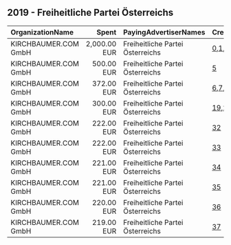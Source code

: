 ## 2019 - Freiheitliche Partei Österreichs 
|OrganizationName|Spent|PayingAdvertiserNames|CreativeUrls|Impressions|Genders|AgeBrackets|CountryCodes|BillingAddresses|CandidateBallotInformation|
|:---|---:|:---|:---|---:|:---|:---|:---|:---|:---|
|KIRCHBAUMER.COM GmbH|2,000.00 EUR|Freiheitliche Partei Österreichs|[0](https://www.snap.com/political-ads/asset/e51c6588c21549e3bf32d7d9081b8c95fd4dd18a4b6782eb69e60f1455738c7e?mediaType=mp4),[1](https://www.snap.com/political-ads/asset/bcd1e99a76eef52d4c9003fa5618912ee3696a912ff6f0dff47c74a93e45a90f?mediaType=mp4),[2](https://www.snap.com/political-ads/asset/ed1e61535ead139a6e8ec6a00862850b6e2762711149559d0e79e6a3ef06d6cc?mediaType=mp4),[3](https://www.snap.com/political-ads/asset/17830be01c8ffd4dacb9274fef24305a297f1f6a98081fa5d7c67b88ad094d68?mediaType=mp4),[4](https://www.snap.com/political-ads/asset/08b504ae633d8dbbb78f9fb71a332c10123cd7e46af00370ae92a6a6b1a539c3?mediaType=mp4)|4,980,733||17+|austria|"Auerspergstraße 17/9,Wien,1080,AT"|Norbert Hofer|
|KIRCHBAUMER.COM GmbH|500.00 EUR|Freiheitliche Partei Österreichs|[5](https://www.snap.com/political-ads/asset/148f81378d6288002d6234805ee2f180148690829d5c89afba702b02468d22f1?mediaType=png)|748,275||17+|austria|"Auerspergstraße 17/9,Wien,1080,AT"|Norbert Hofer|
|KIRCHBAUMER.COM GmbH|372.00 EUR|Freiheitliche Partei Österreichs|[6](https://www.snap.com/political-ads/asset/3988b53dc6ac73fb84b816badbb22b7be6472b505666a2991c84029efc9d86bb?mediaType=mp4),[7](https://www.snap.com/political-ads/asset/f70e8e2ed3eb8c3fd3d3c88662f227c5e1e5c3b2256a8fa2b5e8053d659380a6?mediaType=mp4),[8](https://www.snap.com/political-ads/asset/569afa762f153a1eaf35b780dd59e5babbfd0b0ebd670b9e759cfc53602c74de?mediaType=mp4),[9](https://www.snap.com/political-ads/asset/3f2292d19df9d4e9e5fd63585edfab8fb1f547b31a57782dd6ffe1c074a4fa42?mediaType=mp4),[10](https://www.snap.com/political-ads/asset/512a809b954555ef0015255a90862d66494ea89c7f42b246d3c44597ea6e3221?mediaType=mp4),[11](https://www.snap.com/political-ads/asset/e74c3732b5c2ae775584971f4d3ba03c3657161187b0cbacc6f39500c6edce02?mediaType=mp4),[12](https://www.snap.com/political-ads/asset/63e33403a2b55150bab9e4cfbe9f520fc5efed0db9bcefa5351b175fcc159abf?mediaType=mp4),[13](https://www.snap.com/political-ads/asset/95771d83a57dcc890b7762bf453061c438aaea53fc41ed346e9357e8088233bf?mediaType=mp4),[14](https://www.snap.com/political-ads/asset/dc09fe3a9a4fd263dbaec16926b79b717373ed4b5e60e861d8d05b5a6027b004?mediaType=mp4),[15](https://www.snap.com/political-ads/asset/0d1275aeee0fb7eb9ed9bb280916148803447639c7112fca094b17d79032355c?mediaType=mp4),[16](https://www.snap.com/political-ads/asset/412c3ce6114e656b87b9c010342ab5f5efe53aaf2e1a2aa23d2eb964d70e9ce7?mediaType=mp4),[17](https://www.snap.com/political-ads/asset/ed4eb274556fb1de05be78007b63542ca71962b0993c1dd381abdc11b22a9423?mediaType=mp4),[18](https://www.snap.com/political-ads/asset/300cfa70780b59a2299391289de4d19ca7d360bba6620cca7c1a3b6a93736ec0?mediaType=mp4)|516,945|||austria|"Auerspergstraße 17/9,Wien,1080,AT"||
|KIRCHBAUMER.COM GmbH|300.00 EUR|Freiheitliche Partei Österreichs|[19](https://www.snap.com/political-ads/asset/d17bdd472e5ec8b4d3ed0b3737d63c50cf2a4de3841c3910e84578529c840073?mediaType=mp4),[20](https://www.snap.com/political-ads/asset/3ff2ee4422bbd4427c9f6bf579f3a165b5ef3284331215f7eff57d28a41065dc?mediaType=mp4),[21](https://www.snap.com/political-ads/asset/4976a9b0c24b5ca91d840c6b8e95cf7ff25bc37dee0e14312fc3f2ad34bb9cc2?mediaType=mp4),[22](https://www.snap.com/political-ads/asset/66ba8695a10824b9d38cf6dd11faee52a81fc4d64ab9b264b4866bea35cd7b98?mediaType=mp4),[23](https://www.snap.com/political-ads/asset/3dd48f643a56f491a9f704d3350ae09ad106ecda4e731dd05b3a8883370d2672?mediaType=mp4),[24](https://www.snap.com/political-ads/asset/eb06147229a8cf07526209bdcec112d10fa333b88f1acbf144f684e96d68aa73?mediaType=mp4),[25](https://www.snap.com/political-ads/asset/4b7ba7b0a11447419c3ee6f1fed22544e0ae84313d3d2d24aed82c2da0d39f7f?mediaType=mp4),[26](https://www.snap.com/political-ads/asset/e5d286b400cdafeccb33ea70f23b8849301106271f15685f5ca72cbef743419c?mediaType=mp4),[27](https://www.snap.com/political-ads/asset/288d8a614c0cebe90061b53b7a5efe9c2f87e704e6266853e92d4789ceff78a0?mediaType=mp4),[28](https://www.snap.com/political-ads/asset/fc16872c13759d70410731e0064f860023e383dea289d6e63ea46383176cccc8?mediaType=mp4),[29](https://www.snap.com/political-ads/asset/148a2e0ee85074e51f7aebc1ca98d109d067cf1e01a3b233a1a56d5d8ca7fd2d?mediaType=mp4),[30](https://www.snap.com/political-ads/asset/0cdc6ac37f1a4a0219ca7f4423b5a901e8015330ea24c42bb431b58d0b2b9ed1?mediaType=mp4),[31](https://www.snap.com/political-ads/asset/89b0062b55d46e5925128ef84707b924bef42788ad1f14ab96ccb8b76bd701a9?mediaType=mp4)|917,302|||austria|"Auerspergstraße 17/9,Wien,1080,AT"||
|KIRCHBAUMER.COM GmbH|222.00 EUR|Freiheitliche Partei Österreichs|[32](https://www.snap.com/political-ads/asset/9726d9675853fe2f62858e80123b26610e07235c1309f414439d31b8ed67a3fa?mediaType=mov)|254,135||16+|austria|"Auerspergstraße 17/9,Wien,1080,AT"||
|KIRCHBAUMER.COM GmbH|222.00 EUR|Freiheitliche Partei Österreichs|[33](https://www.snap.com/political-ads/asset/9726d9675853fe2f62858e80123b26610e07235c1309f414439d31b8ed67a3fa?mediaType=mov)|242,555||16+|austria|"Auerspergstraße 17/9,Wien,1080,AT"||
|KIRCHBAUMER.COM GmbH|221.00 EUR|Freiheitliche Partei Österreichs|[34](https://www.snap.com/political-ads/asset/9726d9675853fe2f62858e80123b26610e07235c1309f414439d31b8ed67a3fa?mediaType=mov)|213,173||16+|austria|"Auerspergstraße 17/9,Wien,1080,AT"||
|KIRCHBAUMER.COM GmbH|221.00 EUR|Freiheitliche Partei Österreichs|[35](https://www.snap.com/political-ads/asset/9726d9675853fe2f62858e80123b26610e07235c1309f414439d31b8ed67a3fa?mediaType=mov)|204,504||16+|austria|"Auerspergstraße 17/9,Wien,1080,AT"||
|KIRCHBAUMER.COM GmbH|220.00 EUR|Freiheitliche Partei Österreichs|[36](https://www.snap.com/political-ads/asset/9726d9675853fe2f62858e80123b26610e07235c1309f414439d31b8ed67a3fa?mediaType=mov)|250,508||16+|austria|"Auerspergstraße 17/9,Wien,1080,AT"||
|KIRCHBAUMER.COM GmbH|219.00 EUR|Freiheitliche Partei Österreichs|[37](https://www.snap.com/political-ads/asset/9726d9675853fe2f62858e80123b26610e07235c1309f414439d31b8ed67a3fa?mediaType=mov)|233,959||16+|austria|"Auerspergstraße 17/9,Wien,1080,AT"||
